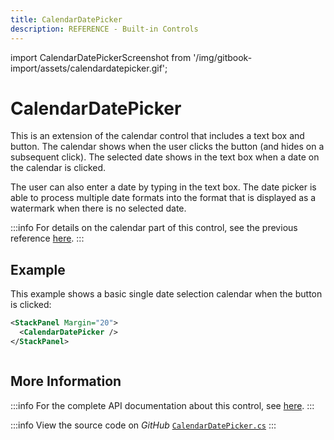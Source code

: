 ```yaml
---
title: CalendarDatePicker
description: REFERENCE - Built-in Controls
---
```


import CalendarDatePickerScreenshot from '/img/gitbook-import/assets/calendardatepicker.gif';

# CalendarDatePicker

This is an extension of the calendar control that includes a text box and button. The calendar shows when the user clicks the button (and hides on a subsequent click). The selected date shows in the text box when a date on the calendar is clicked.

The user can also enter a date by typing in the text box. The date picker is able to process multiple date formats into the format that is displayed as a watermark when there is no selected date.

:::info
For details on the calendar part of this control, see the previous reference [here](./).
:::

## Example

This example shows a basic single date selection calendar when the button is clicked:

```xml
<StackPanel Margin="20">
  <CalendarDatePicker />
</StackPanel>
```

<img src={CalendarDatePickerScreenshot} alt=""/>

## More Information

:::info
For the complete API documentation about this control, see [here](https://api-docs.avaloniaui.net/docs/T_Avalonia_Controls_CalendarDatePicker).
:::

:::info
View the source code on _GitHub_ [`CalendarDatePicker.cs`](https://github.com/AvaloniaUI/Avalonia/blob/master/src/Avalonia.Controls/CalendarDatePicker/CalendarDatePicker.cs)
:::

